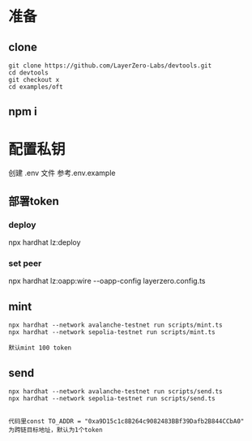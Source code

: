 # 准备
## clone 
    git clone https://github.com/LayerZero-Labs/devtools.git
    cd devtools
    git checkout x
    cd examples/oft

## npm i

# 配置私钥
创建 .env 文件
参考.env.example

## 部署token
### deploy
npx hardhat lz:deploy

### set peer
npx hardhat lz:oapp:wire --oapp-config layerzero.config.ts

## mint
    npx hardhat --network avalanche-testnet run scripts/mint.ts
    npx hardhat --network sepolia-testnet run scripts/mint.ts

    默认mint 100 token

## send
    npx hardhat --network avalanche-testnet run scripts/send.ts
    npx hardhat --network sepolia-testnet run scripts/send.ts


    代码里const TO_ADDR = "0xa9D15c1c8B264c9082483BBf39Dafb2B844CCbA0"
    为跨链目标地址，默认为1个token